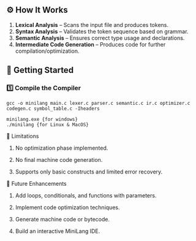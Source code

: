 ## ⚙️ How It Works

1. **Lexical Analysis** – Scans the input file and produces tokens.
2. **Syntax Analysis** – Validates the token sequence based on grammar.
3. **Semantic Analysis** – Ensures correct type usage and declarations.
4. **Intermediate Code Generation** – Produces code for further compilation/optimization.

## 🚀 Getting Started

### 1️⃣ Compile the Compiler

	gcc -o minilang main.c lexer.c parser.c semantic.c ir.c optimizer.c codegen.c symbol_table.c -Iheaders

    minilang.exe {for windows}
    ./minilang {for Linux & MacOS}


📌 Limitations

1. No optimization phase implemented.

2. No final machine code generation.

3. Supports only basic constructs and limited error recovery.

🔮 Future Enhancements

1. Add loops, conditionals, and functions with parameters.

2. Implement code optimization techniques.

3. Generate machine code or bytecode.

4. Build an interactive MiniLang IDE.